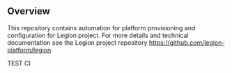 
## Overview

This repository contains automation for platform provisioning and configuration for Legion project.
For more details and technical documentation see the Legion project repository https://github.com/legion-platform/legion

TEST CI